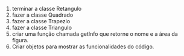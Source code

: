 1) terminar a classe Retangulo
2) fazer a classe Quadrado
3) fazer a classe Trapezio
4) fazer a classe Triangulo
5) criar uma função chamada getInfo que retorne o nome e a área da figura.
6) Criar objetos para mostrar as funcionalidades do código.
